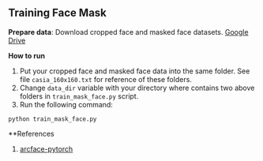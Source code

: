 ## Training Face Mask

**Prepare data**:
Download cropped face and masked face datasets. [Google Drive](https://drive.google.com/drive/folders/1hoyO7IWaIx2Km-pe4-Sn2D_uTFNLC7Ph?usp=sharing)

**How to run**
1. Put your cropped face and masked face data into the same folder. See file `casia_160x160.txt` for reference of these folders.
2. Change `data_dir` variable with your directory where contains two above folders in `train_mask_face.py` script.
3. Run the following command:
```
python train_mask_face.py
```

**References
1. [arcface-pytorch](https://github.com/ronghuaiyang/arcface-pytorch)
    